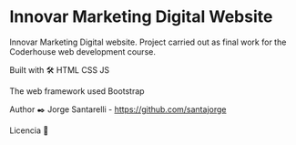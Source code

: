 # Innovar Marketing Digital Website

Innovar Marketing Digital website. Project carried out as final work for the Coderhouse web development course.

Built with 🛠️ HTML CSS JS

The web framework used Bootstrap

Author ✒️ Jorge Santarelli - https://github.com/santajorge

Licencia 📄

